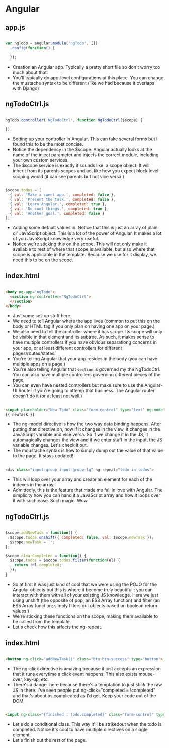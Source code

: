 # Angular

## app.js

```javascript

var ngTodo = angular.module('ngTodo', [])
  .config(function() {

  });

```

- Creation an Angular app. Typically a pretty short file so don't worry too much about that.
- You'll typically do app-level configurations at this place. You can change the mustache syntax to be different (like we had because it overlaps with Django)

## ngTodoCtrl.js

```javascript

ngTodo.controller('NgTodoCtrl', function NgTodoCtrl($scope) {

});

```

- Setting up your controller in Angular. This can take several forms but I found this to be the most concise.
- Notice the dependency in the $scope. Angular actually looks at the name of the inject parameter and injects the correct module, including your own custom services.
- The $scope service is exactly it sounds like: a scope object. It will inherit from its parents scopes and act like how you expect block level scoping would (it can see parents but not vice versa.)

```javascript

$scope.todos = [
  { val: 'Make a sweet app.', completed: false },
  { val: 'Present the talk.', completed: false },
  { val: 'Learn Angular.', completed: true },
  { val: 'Do cool things.', completed: true },
  { val: 'Another goal.', completed: false }
];

```

- Adding some default values in. Notice that this is just an array of plain ol' JavaScript object. This is a lot of the power of Angular. It makes a lot of you JavaScript knowledge very useful.
- Notice we're sticking this on the scope. This will not only make it available to rest of where that scope is available, but also where that scope is applicable in the template. Because we use for it display, we need this to be on the scope.

## index.html

```html

<body ng-app="ngTodo">
  <section ng-controller="NgTodoCtrl">
  </section>
</body>

```

- Just some set-up stuff here.
- We need to tell Angular where the app lives (common to put this on the body or HTML tag if you only plan on having one app on your page.)
- We also need to tell the controller where it has scope. Its scope will only be visible in that element and its subtree. As such, it makes sense to have multiple controllers if you have obvious separationg concerns in your app, or at least different controllers for different pages/routes/states.
- You're telling Angular that your app resides in the body (you can have multiple apps on a page.)
- You're also telling Angular that `section` is governed my the NgTodoCtrl. You can also have multiple controllers governing different pieces of the page.
- You can even have nested controllers but make sure to use the Angular-UI Router if you're going to attemp that business. The Angular router doesn't do it (or at least not well.)

```html

<input placeholder="New Todo" class="form-control" type="text" ng-model="newTask">
{{ newTask }}

```

- The ng-model directive is how the two way data binding happens. After putting that directive on, now if it changes in the view, it changes in the JavaScript variable and vice versa. So if we change it in the JS, it automagically changes the view and if we enter stuff in the input, the JS variable changes. Let's check it out.
- The moustache syntax is how to simply dump out the value of that value to the page. It stays updated!

```javascript

<div class="input-group input-group-lg" ng-repeat="todo in todos">

```

- This will loop over your array and create an element for each of the indexes in the array.
- Admittedly, this is the feature that made me fall in love with Angular. The simplicity how you can hand it a JavaScript array and how it loops over it with such ease. Such magic. Wow.

## ngTodoCtrl.js

```javascript

$scope.addNewTask = function() {
  $scope.todos.unshift({ completed: false, val: $scope.newTask });
  $scope.newTask = '';
};

$scope.clearCompleted = function() {
  $scope.todos = $scope.todos.filter(function(el) {
    return !el.completed;
  });
}

```

- So at first it was just kind of cool that we were using the POJO for the Angular objects but this is where it become truly beautiful : you can interact with them with all of your existing JS knowledge. Here we just using unshift (the opposite of pop, an ES3 Array function) and filter (an ES5 Array function; simply filters out objects based on boolean return values.)
- We're sticking these functions on the scope, making them available to be called from the template.
- Let's check how this affects the ng-repeat.

## index.html

```html

<button ng-click="addNewTask()" class="btn btn-success" type="button">

```

- The ng-click directive is amazing because it just accepts an expression that it runs everytime a click event happens. This also exists mouse-over, key-up, etc.
- There's a danger here because there's a temptation to just stick the raw JS in there. I've seen people put ng-click="completed = !completed" and that's about as complicated as I'd get. Keep your code out of the DOM.

```html

<input ng-class="{finished : todo.completed}" class="form-control" type="text" ng-model="todo.val">

```

- Let's do a conditional class. This way it'll be strikedout when the todo is completed. Notice it's cool to have multiple directives on a single element.
- Let's finish out the rest of the page.